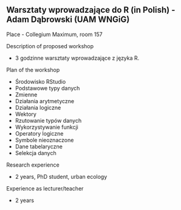 ##  Warsztaty wprowadzające do R (in Polish) - Adam Dąbrowski (UAM WNGiG)

Place - Collegium Maximum, room 157

Description of proposed workshop
* 3 godzinne warsztaty wprowadzające z języka R.
 
Plan of the workshop
* Środowisko RStudio
* Podstawowe typy danych
* Zmienne
* Działania arytmetyczne
* Działania logiczne
* Wektory
* Rzutowanie typów danych
* Wykorzystywanie funkcji
* Operatory logiczne
* Symbole nieoznaczone
* Dane tabelaryczne
* Selekcja danych
 
Research experience
* 2 years, PhD student, urban ecology
 
Experience as lecturer/teacher
* 2 years
 


